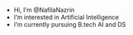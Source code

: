 - Hi, I’m @NafilaNazrin
- I’m interested in Artificial Intelligence
- I’m currently pursuing B.tech AI and DS

<!---
NafilaNazrin/NafilaNazrin is a ✨ special ✨ repository because its `README.md` (this file) appears on your GitHub profile.
You can click the Preview link to take a look at your changes.
--->
